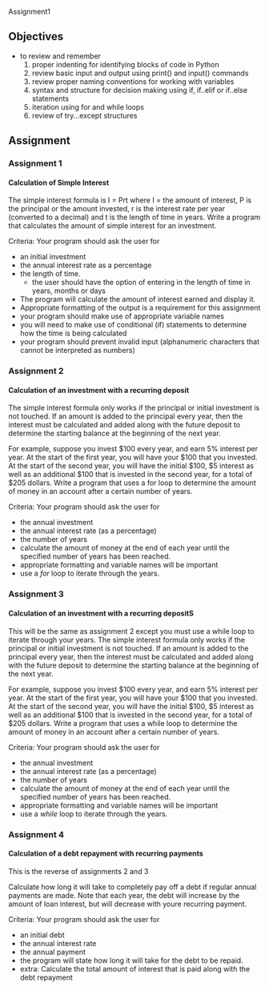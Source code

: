 Assignment1

## Objectives
* to review and remember
  1. proper indenting for identifying blocks of code in Python
  2. review basic input and output using print() and input() commands
  3. review proper naming conventions for working with variables
  4. syntax and structure for decision making using if, if..elif or if..else statements
  5. iteration using for and while loops
  6. review of try...except structures

## Assignment

### Assignment 1
#### Calculation of Simple Interest
The simple interest formula is I = P*r*t where I = the amount of interest, P is the principal or the amount invested, r is the interest rate per year (converted to a decimal) and t is the length of time in years.
Write a program that calculates the amount of simple interest for an investment.

Criteria:
Your program should ask the user for 
* an initial investment
* the annual interest rate as a percentage
* the length of time.
  * the user should have the option of entering in the length of time in years, months or days
* The program will calculate the amount of interest earned and display it.
* Appropriate formatting of the output is a requirement for this assignment
* your program should make use of appropriate variable names
* you will need to make use of conditional (if) statements to determine how the time is being calculated
* your program should prevent invalid input (alphanumeric characters that cannot be interpreted as numbers)


### Assignment 2
#### Calculation of an investment with a recurring deposit
The simple interest formula only works if the principal or initial investment is not touched.  If an amount is added to the principal every year, then the interest must be calculated and added along with the future deposit to determine the starting balance at the beginning of the next year.

For example, suppose you invest $100 every year, and earn 5% interest per year.
At the start of the first year, you will have your $100 that you invested.  At the start of the second year, you will have the initial $100, $5 interest as well as an additional $100 that is invested in the second year, for a total of $205 dollars.  Write a program that uses a for loop to determine the amount of money in an account after a certain number of years.

Criteria:
Your program should ask the user for
* the annual investment
* the annual interest rate (as a percentage)
* the number of years
* calculate the amount of money at the end of each year until the specified number of years has been reached.
* appropriate formatting and variable names will be important
* use a *for* loop to iterate through the years.

### Assignment 3
#### Calculation of an investment with a recurring depositS
This will be the same as assignment 2 except you must use a while loop to iterate through your years.
The simple interest formula only works if the principal or initial investment is not touched.  If an amount is added to the principal every year, then the interest must be calculated and added along with the future deposit to determine the starting balance at the beginning of the next year.

For example, suppose you invest $100 every year, and earn 5% interest per year.
At the start of the first year, you will have your $100 that you invested.  At the start of the second year, you will have the initial $100, $5 interest as well as an additional $100 that is invested in the second year, for a total of $205 dollars.  Write a program that uses a while loop to determine the amount of money in an account after a certain number of years.

Criteria:
Your program should ask the user for
* the annual investment
* the annual interest rate (as a percentage)
* the number of years
* calculate the amount of money at the end of each year until the specified number of years has been reached.
* appropriate formatting and variable names will be important
* use a *while* loop to iterate through the years.

### Assignment 4
#### Calculation of a debt repayment with recurring payments
This is the reverse of assignments 2 and 3

Calculate how long it will take to completely pay off a debt if regular annual payments are made.  Note that each year, the debt will increase by the amount of loan interest, but will decrease with youre recurring payment. 

Criteria:
Your program should ask the user for
* an initial debt
* the annual interest rate
* the annual payment
* the program will state how long it will take for the debt to be repaid.
* extra: Calculate the total amount of interest that is paid along with the debt repayment